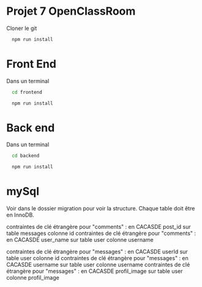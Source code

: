 

# Projet 7 OpenClassRoom

Cloner le git

```bash
  npm run install
```

# Front End

Dans un terminal 

```bash
  cd frontend
```
```bash
  npm run install
```


# Back end

Dans un terminal

```bash
  cd backend
```
```bash
  npm run install
```

# mySql

Voir dans le dossier migration pour voir la structure.
Chaque table doit être en InnoDB.

contraintes de clé étrangère pour "comments" : en CACASDE post_id sur table messages colonne id
contraintes de clé étrangère pour "comments" : en CACASDE user_name sur table user colonne username


contraintes de clé étrangère pour "messages" : en CACASDE userId sur table user colonne id
contraintes de clé étrangère pour "messages" : en CACASDE username sur table user colonne username
contraintes de clé étrangère pour "messages" : en CACASDE profil_image sur table user colonne profil_image